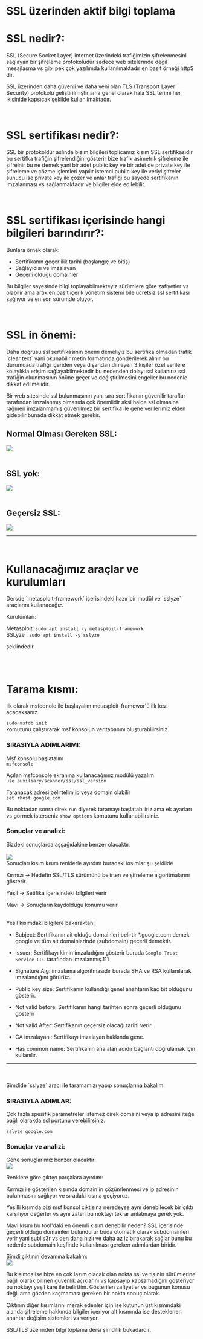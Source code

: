 # SSL üzerinden aktif bilgi toplama 


<h1>SSL nedir?: </h1>

<p> 
SSL (Secure Socket Layer) internet üzerindeki trafiğimizin şifrelenmesini sağlayan bir şifreleme protokolüdür sadece web sitelerinde değil mesajlaşma vs gibi pek çok yazılımda kullanılmaktadır en basit örneği httpS dir.


SSL üzerinden daha güvenli ve daha yeni olan TLS (Transport Layer Security) protokolü geliştirilmiştir ama genel olarak hala SSL terimi her ikisinide kapsıcak şekilde kullanılmaktadır.

</p>

<br>
<h1>SSL sertifikası nedir?:</h1>
<p>
SSL bir protokoldür aslında bizim bilgileri toplicamız kısım SSL sertifikasıdır bu sertifka trafiğin şifrelendiğini gösterir bize trafik asimetrik şifreleme ile şifrelnir 
bu ne demek yani bir adet public key ve bir adet de private key ile şifreleme ve çözme işlemleri yapılır istemci public key ile veriyi şifreler sunucu ise private key ile çözer ve anlar trafiği bu sayede sertifikanın imzalanması vs sağlanmaktadır ve bilgiler elde edilebilir.

</p>


<br>

<h1>SSL sertifikası içerisinde hangi bilgileri barındırır?: </h1>
<p>

Bunlara örnek olarak:

- Sertifikanın geçerlilik tarihi (başlangıç ve bitiş)
- Sağlayıcısı ve imzalayan 
- Geçerli olduğu domainler 

Bu bilgiler sayesinde bilgi toplayabilmekteyiz sürümlere göre zafiyetler vs olabilir ama 
artık en basit içerik yönetim sistemi bile ücretsiz ssl sertifikası sağlıyor ve en son sürümde oluyor.

</p>

<br>
<h1>SSL in önemi: </h1>
<p>Daha doğrusu ssl sertifikasının önemi demeliyiz bu sertifika olmadan trafik `clear text` yani okunabilir metin formatında gönderilerek alınır bu durumdada trafiği içeriden veya dışarıdan dinleyen 3.kişiler özel verilere kolaylıkla erişim sağlayabilmektedir 
bu nedenden dolayı ssl kullanırız ssl trafiğin okunmasının önüne geçer ve değiştirilmesini engeller bu nedenle dikkat edilmelidir.

Bir web sitesinde ssl bulunmasının yanı sıra sertifikanın güvenilir taraflar tarafından imzalanmış olmasıda çok önemlidir aksi halde ssl olmasına rağmen imzalanmamış güvenilmez 
bir sertifika ile gene verilerimiz elden gidebilir bunada dikkat etmek gerekir.

</p>


## Normal Olması Gereken SSL:

<img src="img/NormalSSL.png">

<br>
<br>

## SSL yok:

<img src="img/NoSSL.png">

<br>
<br>

## Geçersiz SSL:


<img src="img/UnTrustedSSL.png">

<br>
<hr>
<br>


<h1> Kullanacağımız araçlar ve kurulumları </h1>
<p>
Dersde `metasploit-framework` içerisindeki hazır bir modül ve `sslyze` araçlarını kullanacağız.


Kurulumları:

Metasploit: `sudo apt install -y metasploit-framework`
<br>
SSLyze    : `sudo apt install -y sslyze`


şeklindedir.


</p>

<br>
<br>


<h1>Tarama kısmı: </h1>
<p>
İlk olarak msfconole ile başlayalım metasploit-framewor'ü ilk kez açacaksanız.

`sudo msfdb init` 
<br>
komutunu çalıştırarak msf konsolun veritabanını oluşturabilirsiniz.

<h3>SIRASIYLA ADIMLARIMI:</h3>


Msf konsolu başlatalım <br>
`msfconsole`

Açılan msfconsole ekranına kullanacağımız modülü yazalım <br>
`use auxiliary/scanner/ssl/ssl_version`

Taranacak adresi belirtelim ip veya domain olabilir <br>
`set rhost google.com`

Bu noktadan sonra direk `run` diyerek taramayı başlatabiliriz ama ek ayarları vs görmek isterseniz `show options` komutunu kullanabilirsiniz.

<h3>Sonuçlar ve analizi: </h3>

Sizdeki sonuçlarda aşşağıdakine benzer olacaktır:
<br><br>
<img src="img/MsfResults.png">
<br>
Sonuçları kısım kısım renklerle ayırdım buradaki kısımlar şu şeklilde 


Kırmızı -> Hedefin SSL/TLS sürümünü belirten ve şifreleme algoritmalarını gösterir.

Yeşil -> Setifika içerisindeki bilgileri verir 

Mavi -> Sonuçların kaydolduğu konumu verir


<br>
Yeşil kısımdaki bilgilere bakaraktan:<br>

- Subject: Sertifikanın ait olduğu domainleri belirtir *.google.com demek google ve tüm alt domainlerinde (subdomain) geçerli demektir.

- Issuer: Sertifikayı kimin imzaladığını gösterir burada `Google Trust Service LLC` tarafından imzalanmış.111

- Signature Alg: imzalama algoritmasıdır burada SHA ve RSA kullanılarak imzalandığını görürüz.

- Public key size: Sertifikanın kullandığı genel anahtarın kaç bit olduğunu gösterir.

- Not valid before: Sertifikanın hangi tarihten sonra geçerli olduğunu gösterir 

- Not valid After: Sertifikanın geçersiz olacağı tarihi verir.

- CA imzalayanı: Sertifikayı imzalayan hakkında gene.

- Has common name: Sertifikanın ana alan adıdır bağlantı doğrulamak için kullanılır.



<hr>
<br>
<br>
Şimdide `sslyze` aracı ile taramamızı yapıp sonuçlarına bakalım:

<h3>SIRASIYLA ADIMLAR:</h2>

Çok fazla spesifik parametreler istemez direk domaini veya ip adresini iteğe bağlı olarakda ssl portunu verebilirsiniz.

`sslyze google.com `


<h3>Sonuçlar ve analizi: </h3>

Gene sonuçlarımız benzer olacaktır:
<br>
<img src="img/sslyze_1.png">
<br>

Renklere göre çıktıyı parçalara ayırdım:

Kırmızı ile gösterilen kısımda domain'in çözümlenmesi ve ip adresinin bulunmasını sağlıyor ve sıradaki kısma geçiyoruz.

Yeşilli kısımda bizi msf konsol çıktısına neredeyse aynı denebilecek bir çıktı karşılıyor değerler vs aynı zaten bu noktayı tekrar anlatmaya gerek yok.

Mavi kısım bu tool'daki en önemli kısım denebilir neden?
SSL içerisinde geçerli olduğu domainleri bulundurur buda otomatik olarak subdomainleri verir yani sublis3r vs den daha hızlı ve daha az iz bırakarak sağlar bunu bu nedenle subdomain keşfinde kullanılması gereken adımlardan biridir.

Şimdi çıktının devamına bakalım:
<br>
<img src="img/sslyze_2.png">
<br>

Bu kısımda ise bize en çok lazım olacak olan nokta ssl ve tls nin sürümlerine bağlı olarak bilinen güvenlik açıklarını vs kapsayıp kapsamadığını gösteriyor bu noktayı yeşil kare ile belirttim. Gösterilen zafiyetler vs bugunun konusu değil ama gözden kaçmaması gereken bir nokta sonuç olarak.

Çıktının diğer kısımlarını merak edenler için ise kutunun üst kısmındaki alanda şifreleme hakkında bilgiler içeriyor alt kısmında ise desteklenen anahtar değişim sistemleri vs veriyor.


SSL/TLS üzerinden bilgi toplama dersi şimdilik bukadardır.
</p>